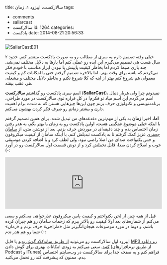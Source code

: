 title: سالارکست، اپیزود ۱، زمان
tags:
  - comments
  - sallarcast
  - سالارکست
id: 1264
categories:
  - پادکست
date: 2014-08-21 20:56:33
---

![SallarCastE01](http://sallar.me/wp-content/uploads/2014/08/SallarCast-Ep01-Blog-Cover@2x.jpg)

خیلی وقته تصمیم دارم یه سری از مطالب رو به صورت پادکست منتشر کنم. حدود ۲ سال هست هی تصمیم می‌گیرم این ایده رو عملی کنم اما بارها به دلایل مختلف نمی‌شد. چند باری ضبط کردم اما بخاطر کیفیت پایینش یا نبودن ابزار مناسب با خودم فکر می‌کردم که باشه برای وقت بهتر. اما بالاخره تصمیم گرفتم حتی با امکانات کم و کیفیت معمولی هم شروع کنم بهتر از اینه که کلا شروع نکنم و بخاطر دلایل مختلف و مشغله، هی عقب بیفته.

اسم سری پادکست رو گذاشتم **سالارکست** (**SallarCast**)، نمیدونم چرا ولی هربار دنبال اسم می‌گردم این اسم میاد تو فکرم! در کل قراره توی سالارکست در مورد طراحی، برنامه‌نویسی و تکنولوژی حرف بزنم چون این‌ها چیزهایی هستن که به شدت برام اهمیت دارن و بیشتر زمانم رو صرف فکر کردن بهشون می‌کنم.

**اما،** اخیرا **زمان** به یکی از مهم‌ترین دغدغه‌های من تبدیل شده، برای همین تصمیم گرفتم با اینکه خیلی موضوع غمگینی هست، اولین پادکست رو به زمان یا بهتر بگم، به هدر رفتن زمان اختصاص بدم و چند دقیقه‌ای در موردش حرف بزنم. بعد از نوشتن متن، از [سامان جعفری](https://twitter.com/SaimonJafari) عزیز کمک گرفتم تا به پادکست تبدیلش کنم، با اینکه سامان از کیفیت میکروفون و حس یکنواخت صدای من اصلا راضی نبود، ولی لطف کرد و با اضافه کردن موسیقی خوب و اصلاح کردن صدا، قابل تحملش کرد و از توش قسمت اول سالارکست رو در آورد (-:

<iframe src="https://w.soundcloud.com/player/?url=https%3A//api.soundcloud.com/tracks/164141415&amp;color=ff5500&amp;auto_play=false&amp;hide_related=false&amp;show_comments=true&amp;show_user=true&amp;show_reposts=false" width="100%" height="166" frameborder="no" scrolling="no"></iframe>

قبل از همه چیز، از لحن یکنواختم و کیفیت پایین میکروفون عذرخواهی می‌کنم و سعی می‌کنم از شماره‌های بعد اولا کیفیت رو بالاتر ببرم که زحمات سامان رو هم جبران کرده باشم، و دوما در مورد موضوعات هیجان‌انگیزتر مثل «طراحی» حرف بزنم و «زمان» شما رو هم هدر ندم (-:

اپیزود اول سالارکست رو می‌تونید [از طریق ساندکلاد گوش بدید](https://soundcloud.com/sallar/sallarcast-episode-01-time) یا فایل [MP3 رو دانلود کنید](http://j.mp/1tuBtAr).
سعی می‌کنم به زودی امکانات بهتری برای گوش دادن (از طریق نرم‌افزارهای Podcast و iTunes) فراهم کنم و یه صفحه جدا برای سالارکست در وب‌سایتم اختصاص بدم. ممنون که پیشرفت کند رو تحمل می‌کنید.